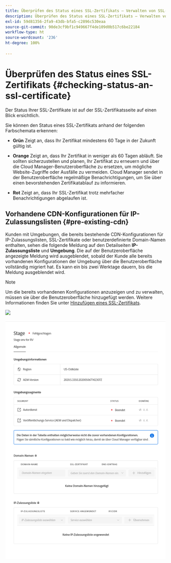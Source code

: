```yaml
---
title: Überprüfen des Status eines SSL-Zertifikats – Verwalten von SSL-Zertifikaten
description: Überprüfen des Status eines SSL-Zertifikats – Verwalten von SSL-Zertifikaten
exl-id: 59d81356-2fa9-43db-bfa5-c2896c530eaa
source-git-commit: 90de3cf9bf1c949667f4de109d0b517c6be22184
workflow-type: ht
source-wordcount: '236'
ht-degree: 100%

---
```


# Überprüfen des Status eines SSL-Zertifikats {#checking-status-an-ssl-certificate}

Der Status Ihrer SSL-Zertifikate ist auf der SSL-Zertifikatsseite auf einen Blick ersichtlich.

Sie können den Status eines SSL-Zertifikats anhand der folgenden Farbschemata erkennen:

* **Grün**
Zeigt an, dass Ihr Zertifikat mindestens 60 Tage in der Zukunft gültig ist.

* **Orange**
Zeigt an, dass Ihr Zertifikat in weniger als 60 Tagen abläuft. Sie sollten sicherzustellen und planen, Ihr Zertifikat zu erneuern und über die Cloud Manager-Benutzeroberfläche zu ersetzen, um mögliche Website-Zugriffe oder Ausfälle zu vermeiden. Cloud Manager sendet in der Benutzeroberfläche regelmäßige Benachrichtigungen, um Sie über einen bevorstehenden Zertifikatablauf zu informieren.

* **Rot**
Zeigt an, dass Ihr SSL-Zertifikat trotz mehrfacher Benachrichtigungen abgelaufen ist.

## Vorhandene CDN-Konfigurationen für IP-Zulassungslisten {#pre-existing-cdn}

Kunden mit Umgebungen, die bereits bestehende CDN-Konfigurationen für IP-Zulassungslisten, SSL-Zertifikate oder benutzerdefinierte Domain-Namen enthalten, sehen die folgende Meldung auf den Detailseiten **IP-Zulassungsliste** und **Umgebung**. Die auf der Benutzeroberfläche angezeigte Meldung wird ausgeblendet, sobald der Kunde alle bereits vorhandenen Konfigurationen der Umgebung über die Benutzeroberfläche vollständig migriert hat. Es kann ein bis zwei Werktage dauern, bis die Meldung ausgeblendet wird.

>[!NOTE]
>Um die bereits vorhandenen Konfigurationen anzuzeigen und zu verwalten, müssen sie über die Benutzeroberfläche hinzugefügt werden. Weitere Informationen finden Sie unter [Hinzufügen eines SSL-Zertifikats](/help/implementing/cloud-manager/managing-ssl-certifications/add-ssl-certificate.md).

![](/help/implementing/cloud-manager/assets/ip-allow-list-message1.png)

![](/help/implementing/cloud-manager/assets/ip-allow-list-message2.png)

